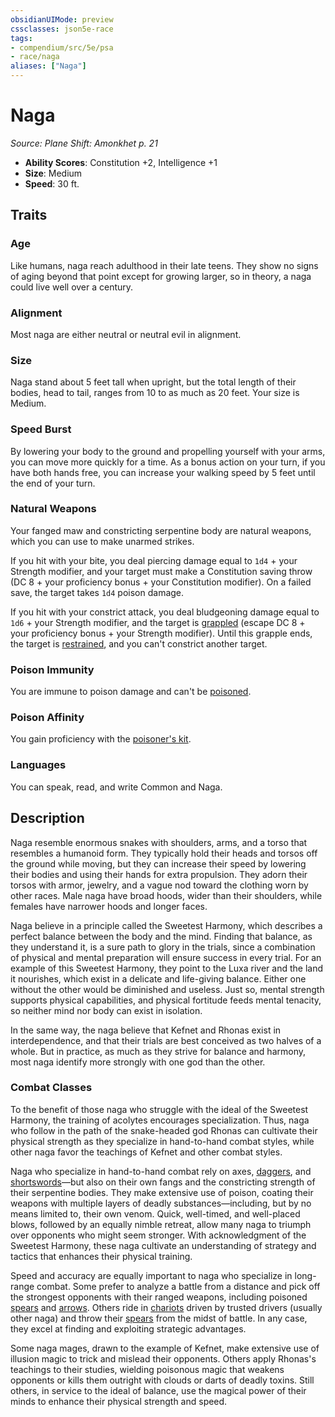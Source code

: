 ```yaml
---
obsidianUIMode: preview
cssclasses: json5e-race
tags:
- compendium/src/5e/psa
- race/naga
aliases: ["Naga"]
---
```

# Naga
*Source: Plane Shift: Amonkhet p. 21*  

- **Ability Scores**: Constitution +2, Intelligence +1
- **Size**: Medium
- **Speed**: 30 ft.

## Traits

### Age

Like humans, naga reach adulthood in their late teens. They show no signs of aging beyond that point except for growing larger, so in theory, a naga could live well over a century.

### Alignment

Most naga are either neutral or neutral evil in alignment.

### Size

Naga stand about 5 feet tall when upright, but the total length of their bodies, head to tail, ranges from 10 to as much as 20 feet. Your size is Medium.

### Speed Burst

By lowering your body to the ground and propelling yourself with your arms, you can move more quickly for a time. As a bonus action on your turn, if you have both hands free, you can increase your walking speed by 5 feet until the end of your turn.

### Natural Weapons

Your fanged maw and constricting serpentine body are natural weapons, which you can use to make unarmed strikes.

If you hit with your bite, you deal piercing damage equal to `1d4` + your Strength modifier, and your target must make a Constitution saving throw (DC 8 + your proficiency bonus + your Constitution modifier). On a failed save, the target takes `1d4` poison damage.

If you hit with your constrict attack, you deal bludgeoning damage equal to `1d6` + your Strength modifier, and the target is [grappled](/Systems/5e/rules/conditions.md#grappled) (escape DC 8 + your proficiency bonus + your Strength modifier). Until this grapple ends, the target is [restrained](/Systems/5e/rules/conditions.md#restrained), and you can't constrict another target.

### Poison Immunity

You are immune to poison damage and can't be [poisoned](/Systems/5e/rules/conditions.md#poisoned).

### Poison Affinity

You gain proficiency with the [poisoner's kit](/Systems/5e/items/poisoners-kit.md).

### Languages

You can speak, read, and write Common and Naga.

## Description

Naga resemble enormous snakes with shoulders, arms, and a torso that resembles a humanoid form. They typically hold their heads and torsos off the ground while moving, but they can increase their speed by lowering their bodies and using their hands for extra propulsion. They adorn their torsos with armor, jewelry, and a vague nod toward the clothing worn by other races. Male naga have broad hoods, wider than their shoulders, while females have narrower hoods and longer faces.

Naga believe in a principle called the Sweetest Harmony, which describes a perfect balance between the body and the mind. Finding that balance, as they understand it, is a sure path to glory in the trials, since a combination of physical and mental preparation will ensure success in every trial. For an example of this Sweetest Harmony, they point to the Luxa river and the land it nourishes, which exist in a delicate and life-giving balance. Either one without the other would be diminished and useless. Just so, mental strength supports physical capabilities, and physical fortitude feeds mental tenacity, so neither mind nor body can exist in isolation.

In the same way, the naga believe that Kefnet and Rhonas exist in interdependence, and that their trials are best conceived as two halves of a whole. But in practice, as much as they strive for balance and harmony, most naga identify more strongly with one god than the other.

### Combat Classes

To the benefit of those naga who struggle with the ideal of the Sweetest Harmony, the training of acolytes encourages specialization. Thus, naga who follow in the path of the snake-headed god Rhonas can cultivate their physical strength as they specialize in hand-to-hand combat styles, while other naga favor the teachings of Kefnet and other combat styles.

Naga who specialize in hand-to-hand combat rely on axes, [daggers](/Systems/5e/items/dagger.md), and [shortswords](/Systems/5e/items/shortsword.md)—but also on their own fangs and the constricting strength of their serpentine bodies. They make extensive use of poison, coating their weapons with multiple layers of deadly substances—including, but by no means limited to, their own venom. Quick, well-timed, and well-placed blows, followed by an equally nimble retreat, allow many naga to triumph over opponents who might seem stronger. With acknowledgment of the Sweetest Harmony, these naga cultivate an understanding of strategy and tactics that enhances their physical training.

Speed and accuracy are equally important to naga who specialize in long-range combat. Some prefer to analyze a battle from a distance and pick off the strongest opponents with their ranged weapons, including poisoned [spears](/Systems/5e/items/spear.md) and [arrows](/Systems/5e/items/arrow.md). Others ride in [chariots](/Systems/5e/items/chariot.md) driven by trusted drivers (usually other naga) and throw their [spears](/Systems/5e/items/spear.md) from the midst of battle. In any case, they excel at finding and exploiting strategic advantages.

Some naga mages, drawn to the example of Kefnet, make extensive use of illusion magic to trick and mislead their opponents. Others apply Rhonas's teachings to their studies, wielding poisonous magic that weakens opponents or kills them outright with clouds or darts of deadly toxins. Still others, in service to the ideal of balance, use the magical power of their minds to enhance their physical strength and speed.